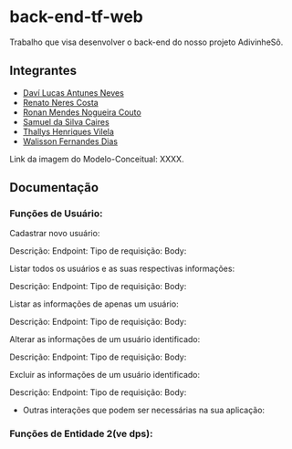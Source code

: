 # back-end-tf-web
Trabalho que visa desenvolver o back-end do nosso projeto AdivinheSô.

## Integrantes

- [Daví Lucas Antunes Neves](https://github.com/Davilucasanteves)
- [Renato Neres Costa](https://github.com/RenatoNC2)
- [Ronan Mendes Nogueira Couto](https://github.com/Carl-Johnson-LS)
- [Samuel da Silva Caires](https://github.com/SamuelCaires15)
- [Thallys Henriques Vilela](https://github.com/liscadoido)
- [Walisson Fernandes Dias](https://github.com/Murynga)

Link da imagem do Modelo-Conceitual: XXXX.

## Documentação

### Funções de Usuário:

Cadastrar novo usuário:

Descrição: 
Endpoint:
Tipo de requisição:
Body:

Listar todos os usuários e as suas respectivas informações:

Descrição: 
Endpoint:
Tipo de requisição:
Body:

Listar as informações de apenas um usuário:

Descrição: 
Endpoint:
Tipo de requisição:
Body:

Alterar as informações de um usuário identificado:

Descrição: 
Endpoint:
Tipo de requisição:
Body:

Excluir as informações de um usuário identificado:

Descrição: 
Endpoint:
Tipo de requisição:
Body:

- Outras interações que podem ser necessárias na sua aplicação:

### Funções de Entidade 2(ve dps):

